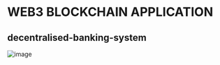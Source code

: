 # WEB3 BLOCKCHAIN APPLICATION
## decentralised-banking-system

![image](https://github.com/Karuna-Yadav/decentralised-banking-system/assets/108235775/58b8cff7-2d75-4a77-ae04-6f0f2011c8da)
